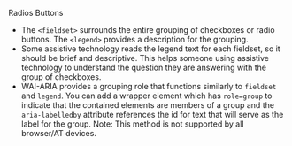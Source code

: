 Radios Buttons

- The `<fieldset>` surrounds the entire grouping of checkboxes or radio buttons. The `<legend>` provides a description for the grouping.
- Some assistive technology reads the legend text for each fieldset, so it should be brief and descriptive. This helps someone using assistive technology to understand the question they are answering with the group of checkboxes.
- WAI-ARIA provides a grouping role that functions similarly to `fieldset` and `legend`. You can add a wrapper element which has `role=group` to indicate that the contained elements are members of a group and the `aria-labelledby` attribute references the id for text that will serve as the label for the group.
  Note: This method is not supported by all browser/AT devices.
